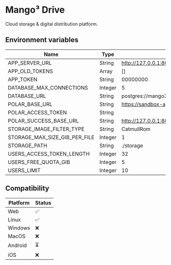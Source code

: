 # Mango³ Drive

Cloud storage & digital distribution platform.

## Environment variables

| Name                          | Type    | Default                                                          |
| ----------------------------- | ------- | ---------------------------------------------------------------- |
| APP_SERVER_URL                | String  | http://127.0.0.1:8080/                                           |
| APP_OLD_TOKENS                | Array   | []                                                               |
| APP_TOKEN                     | String  | 00000000                                                         |
| DATABASE_MAX_CONNECTIONS      | Integer | 5                                                                |
| DATABASE_URL                  | String  | postgres://mango3:mango3@127.0.0.1:5432/drive_dev                |
| POLAR_BASE_URL                | String  | https://sandbox-api.polar.sh/v1/                                 |
| POLAR_ACCESS_TOKEN            | String  |                                                                  |
| POLAR_SUCCESS_BASE_URL        | String  | http://127.0.0.1:8080/                                           |
| STORAGE_IMAGE_FILTER_TYPE     | String  | CatmullRom                                                       |
| STORAGE_MAX_SIZE_GIB_PER_FILE | Integer | 1                                                                |
| STORAGE_PATH                  | String  | ./storage                                                        |
| USERS_ACCESS_TOKEN_LENGTH     | Integer | 32                                                               |
| USERS_FREE_QUOTA_GIB          | Integer | 5                                                                |
| USERS_LIMIT                   | Integer | 10                                                               |

## Compatibility

| Platform | Status |
| -------- | ------ |
| Web      | ✅     |
| Linux    | ✅     |
| Windows  | ❌     |
| MacOS    | ❌     |
| Android  | ⏳     |
| iOS      | ❌     |
